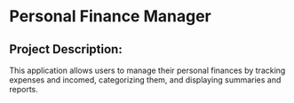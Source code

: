 # Personal Finance Manager

## Project Description:
This application allows users to manage their personal finances by tracking expenses and incomed, categorizing them, and displaying summaries and reports.
